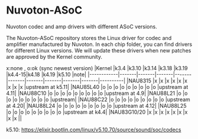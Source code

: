 # Nuvoton-ASoC
Nuvoton codec and amp drivers with different ASoC versions.

The Nuvoton-ASoC repository stores the Linux driver for codec and amplifier manufactured by Nuvoton. In each chip folder, you can find drivers for different Linux versions. We will update these drivers when new patches are approved by the Kernel community.

x:none , o:ok (sync newest version)
|Kernel      |k3.4   |k3.10  |k3.14  |k3.18  |k3.19  |k4.4-15|k4.18  |k4.19  |k5.10  |note|
|------------|-------|-------|-------|-------|-------|-------|-------|-------|-------|----------|
|NAU8315     |x      |x      |x      |x      |x      |x      |x      |x      |x      |upstream at k5.11|
|NAU85L40    |o      |o      |o      |o      |o      |o      |o      |o      |o      |upstream at 4.11|
|NAU88C10    |o      |o      |o      |o      |o      |o      |o      |o      |o      |upstream at 4.9|
|NAU88L21    |o      |o      |o      |o      |o      |o      |o      |o      |o      |upstream|
|NAU88C22    |o      |o      |o      |o      |o      |o      |o      |o      |o      |upstream at 4.20|
|NAU88L24    |o      |o      |o      |o      |o      |o      |o      |o      |o      |upstream at 4.12|
|NAU88L25    |o      |o      |o      |o      |o      |o      |o      |o      |o      |upstream at k4.4|
|NAU83G10/20 |x      |x      |x      |x      |x      |x      |x      |x      |x      ||

k5.10: https://elixir.bootlin.com/linux/v5.10.70/source/sound/soc/codecs
